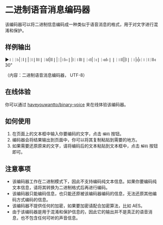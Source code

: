 # 二进制语音消息编码器

该编码器可以将二进制信息编码成一种类似于语音消息的格式，用于对文字进行混淆和保护。

## 样例输出

▶❘ᛁᛁǀ᱾|ᛁI❘|ᛁǀ❘Ӏǀǀ❘ᛁǀıI|ӀӀ❘|ᛁ|❘Ӏ᱾᱾❘|ǀᛁ❘ӀӀǀ❘ᛁ᱾ǀǀ|ᛁı❘ᛁ᱾ııӀ᱾❘❘ᛁ❘ǀӀ||Ӏ❘ᛁ❘|ı|ıᛁ❘ᛁǀᛁIӀ᱾ı 30"

（内容：二进制语音消息编码器， UTF-8）

## 在线体验

你可以通过 [haveyouwantto/binary-voice](https://haveyouwantto.github.io/binary-voice/) 来在线体验该编码器。

## 如何使用

1. 在页面上的文本框中输入你要编码的文字，点击 `编码` 按钮。
2. 编码器会将结果输出到页面中，你可以将其复制粘贴到需要的地方。
3. 如果需要还原原来的文字，请将编码后的文本粘贴到文本框中，点击 `解码` 按钮即可。

## 注意事项

- 该编码器工作在二进制模式下，因此不支持编码纯文本信息。如果你要编码纯文本信息，请将其转换为二进制格式后再进行编码。
- 该编码器只能编码信息，也只能还原被该编码器编码的信息，无法还原其他编码方式编码的信息。
- 该编码器不提供任何的加密，如果要加密请配合加密算法，比如 AES。
- 由于该编码器是用于混淆和保护信息的，因此它的输出并不是真正的语音消息，也不包含任何可听的声音信息。